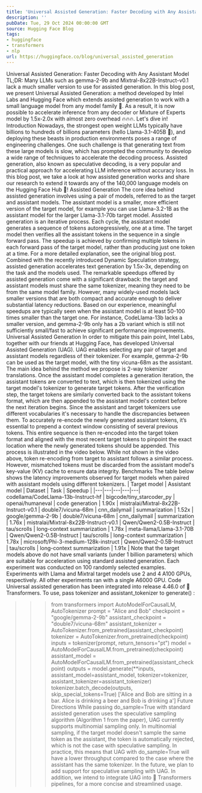 ```yaml
---
title: 'Universal Assisted Generation: Faster Decoding with Any Assistant Model'
description: ''
pubDate: Tue, 29 Oct 2024 00:00:00 GMT
source: Hugging Face Blog
tags:
- huggingface
- transformers
- nlp
url: https://huggingface.co/blog/universal_assisted_generation
---
```


Universal Assisted Generation: Faster Decoding with Any Assistant Model
TL;DR: Many LLMs such as
gemma-2-9b
and Mixtral-8x22B-Instruct-v0.1
lack a much smaller version to use for assisted generation. In this blog post, we present Universal Assisted Generation: a method developed by Intel Labs and Hugging Face which extends assisted generation to work with a small language model from any model family 🤯. As a result, it is now possible to accelerate inference from any decoder or Mixture of Experts model by 1.5x-2.0x with almost zero overhead 🔥🔥🔥. Let's dive in!
Introduction
Nowadays, the strongest open weight LLMs typically have billions to hundreds of billions parameters (hello Llama-3.1-405B 👋), and deploying these beasts in production environments poses a range of engineering challenges. One such challenge is that generating text from these large models is slow, which has prompted the community to develop a wide range of techniques to accelerate the decoding process. Assisted generation, also known as speculative decoding, is a very popular and practical approach for accelerating LLM inference without accuracy loss. In this blog post, we take a look at how assisted generation works and share our research to extend it towards any of the 140,000 language models on the Hugging Face Hub 🚀!
Assisted Generation
The core idea behind assisted generation involves using a pair of models, referred to as the target and assistant models. The assistant model is a smaller, more efficient version of the target model, for example you can use Llama-3.2-1B
as the assistant model for the larger Llama-3.1-70b
target model.
Assisted generation is an iterative process. Each cycle, the assistant model generates a sequence of tokens autoregressively, one at a time. The target model then verifies all the assistant tokens in the sequence in a single forward pass. The speedup is achieved by confirming multiple tokens in each forward pass of the target model, rather than producing just one token at a time. For a more detailed explanation, see the original blog post. Combined with the recently introduced Dynamic Speculation strategy, assisted generation accelerates text generation by 1.5x-3x, depending on the task and the models used.
The remarkable speedups offered by assisted generation come with a significant drawback: the target and assistant models must share the same tokenizer, meaning they need to be from the same model family. However, many widely-used models lack smaller versions that are both compact and accurate enough to deliver substantial latency reductions. Based on our experience, meaningful speedups are typically seen when the assistant model is at least 50-100 times smaller than the target one. For instance, CodeLlama-13b
lacks a smaller version, and gemma-2-9b
only has a 2b
variant which is still not sufficiently small/fast to achieve significant performance improvements.
Universal Assisted Generation
In order to mitigate this pain point, Intel Labs, together with our friends at Hugging Face, has developed Universal Assisted Generation (UAG). UAG enables selecting any pair of target and assistant models regardless of their tokenizer. For example, gemma-2-9b
can be used as the target model, with the tiny vicuna-68m
as the assistant.
The main idea behind the method we propose is 2-way tokenizer translations. Once the assistant model completes a generation iteration, the assistant tokens are converted to text, which is then tokenized using the target model's tokenizer to generate target tokens. After the verification step, the target tokens are similarly converted back to the assistant tokens format, which are then appended to the assistant model's context before the next iteration begins.
Since the assistant and target tokenizers use different vocabularies it's necessary to handle the discrepancies between them. To accurately re-encode the newly generated assistant tokens, it’s essential to prepend a context window consisting of several previous tokens. This entire sequence is then re-encoded into the target token format and aligned with the most recent target tokens to pinpoint the exact location where the newly generated tokens should be appended. This process is illustrated in the video below.
While not shown in the video above, token re-encoding from target to assistant follows a similar process. However, mismatched tokens must be discarded from the assistant model's key-value (KV) cache to ensure data integrity.
Benchmarks
The table below shows the latency improvements observed for target models when paired with assistant models using different tokenizers.
| Target model | Assistant model | Dataset | Task | Speedup |
|---|---|---|---|---|
codellama/CodeLlama-13b-Instruct-hf |
bigcode/tiny_starcoder_py |
openai/humaneval |
code generation | 1.90x |
mistralai/Mixtral-8x22B-Instruct-v0.1 |
double7/vicuna-68m |
cnn_dailymail |
summarization | 1.52x |
google/gemma-2-9b |
double7/vicuna-68m |
cnn_dailymail |
summarization | 1.76x |
mistralai/Mixtral-8x22B-Instruct-v0.1 |
Qwen/Qwen2-0.5B-Instruct |
tau/scrolls |
long-context summarization | 1.78x |
meta-llama/Llama-3.1-70B |
Qwen/Qwen2-0.5B-Instruct |
tau/scrolls |
long-context summarization | 1.78x |
microsoft/Phi-3-medium-128k-instruct |
Qwen/Qwen2-0.5B-Instruct |
tau/scrolls |
long-context summarization | 1.91x |
Note that the target models above do not have small variants (under 1 billion parameters) which are suitable for acceleration using standard assisted generation.
Each experiment was conducted on 100 randomly selected examples.
Experiments with Llama
and Mixtral
target models use 2 and 4 A100 GPUs, respectively. All other experiments ran with a single A6000 GPU.
Code
Universal assisted generation has been integrated into release 4.46.0 of 🤗 Transformers.
To use, pass tokenizer
and assistant_tokenizer
to generate()
:
>>> from transformers import AutoModelForCausalLM, AutoTokenizer
>>> prompt = "Alice and Bob"
>>> checkpoint = "google/gemma-2-9b"
>>> assistant_checkpoint = "double7/vicuna-68m"
>>> assistant_tokenizer = AutoTokenizer.from_pretrained(assistant_checkpoint)
>>> tokenizer = AutoTokenizer.from_pretrained(checkpoint)
>>> inputs = tokenizer(prompt, return_tensors="pt")
>>> model = AutoModelForCausalLM.from_pretrained(checkpoint)
>>> assistant_model = AutoModelForCausalLM.from_pretrained(assistant_checkpoint)
>>> outputs = model.generate(**inputs, assistant_model=assistant_model, tokenizer=tokenizer, assistant_tokenizer=assistant_tokenizer)
>>> tokenizer.batch_decode(outputs, skip_special_tokens=True)
['Alice and Bob are sitting in a bar. Alice is drinking a beer and Bob is drinking a']
Future Directions
While passing do_sample=True
with standard assisted generation uses the speculative sampling algorithm (Algorithm 1 from the paper), UAG
currently supports multinomial sampling only. In multinomial sampling, if the target model doesn't sample the same token as the assistant, the token is automatically rejected, which is not the case with speculative sampling. In practice, this means that UAG with do_sample=True
will have a lower throughput compared to the case where the assistant has the same tokenizer. In the future, we plan to add support for speculative sampling with UAG.
In addition, we intend to integrate UAG into 🤗 Transformers pipelines, for a more concise and streamlined usage.